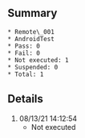## Summary
	* Remote\_001
	* AndroidTest
	* Pass: 0
	* Fail: 0
	* Not executed: 1
	* Suspended: 0
	* Total: 1
## Details
1. 08/13/21 14:12:54
	* Not executed
